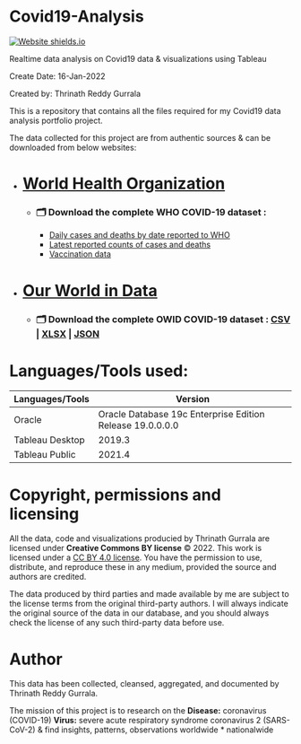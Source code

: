# Covid19-Analysis
 
[![Website shields.io](https://camo.githubusercontent.com/950a7a6b70ab7a01ee2a2934e0b6e9f1534cab8871f4b4174c92acba159fdf82/68747470733a2f2f696d672e736869656c64732e696f2f7374617469632f76313f7374796c653d666f722d7468652d6261646765266d6573736167653d5461626c65617526636f6c6f723d453937363237266c6f676f3d5461626c656175266c6f676f436f6c6f723d464646464646266c6162656c3d)](https://public.tableau.com/views/CoronavirusCOVID-19AnalysisRealtime_16423844837860/NewCases_1?:language=en-US&:display_count=n&:origin=viz_share_link)

Realtime data analysis on Covid19 data & visualizations using Tableau

Create Date: 16-Jan-2022

Created by: Thrinath Reddy Gurrala

This is a repository that contains all the files required for my Covid19 data analysis portfolio project.

The data collected for this project are from authentic sources & can be downloaded from below websites:

* # [World Health Organization](https://covid19.who.int/info/)
  * ### 🗂️ Download the complete WHO COVID-19 dataset : 
    * [Daily cases and deaths by date reported to WHO](https://covid19.who.int/WHO-COVID-19-global-data.csv)
    * [Latest reported counts of cases and deaths](https://covid19.who.int/WHO-COVID-19-global-table-data.csv)
    * [Vaccination data](https://covid19.who.int/who-data/vaccination-data.csv)

* # [Our World in Data](https://ourworldindata.org/coronavirus) 
  * ### 🗂️ Download the complete OWID COVID-19 dataset : [CSV](https://covid.ourworldindata.org/data/owid-covid-data.csv) | [XLSX](https://covid.ourworldindata.org/data/owid-covid-data.xlsx) | [JSON](https://covid.ourworldindata.org/data/owid-covid-data.json)

# Languages/Tools used:

| Languages/Tools             | Version                                                   |
|-----------------------------|-----------------------------------------------------------|
| Oracle                      | Oracle Database 19c Enterprise Edition Release 19.0.0.0.0 |
| Tableau Desktop             | 2019.3                                                    |
| Tableau Public              | 2021.4                                                    |

# Copyright, permissions and licensing
  All the data, code and visualizations producied by Thrinath Gurrala are licensed under **Creative Commons BY license** © 2022. This work is licensed under a [CC BY 4.0 license](https://creativecommons.org/licenses/by/4.0/). You have the permission to use, distribute, and reproduce these in any medium, provided the source and authors are credited.
  
  The data produced by third parties and made available by me are subject to the license terms from the original third-party authors. I will always indicate the original source of the data in our database, and you should always check the license of any such third-party data before use.

# Author
  This data has been collected, cleansed, aggregated, and documented by Thrinath Reddy Gurrala.
  
  The mission of this project is to research on the **Disease:** coronavirus (COVID-19) **Virus:** severe acute respiratory syndrome coronavirus 2 (SARS-CoV-2) & find insights, patterns, observations worldwide * nationalwide
